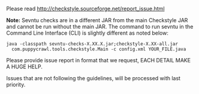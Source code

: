 Please read http://checkstyle.sourceforge.net/report_issue.html

**Note:** Sevntu checks are in a different JAR from the main Checkstyle JAR and cannot be run
without the main JAR.
The command to run sevntu in the Command Line Interface (CLI) is slightly different as noted below:
```
java -classpath sevntu-checks-X.XX.X.jar;checkstyle-X.XX-all.jar
  com.puppycrawl.tools.checkstyle.Main -c config.xml YOUR_FILE.java
```

Please provide issue report in format that we request, EACH DETAIL MAKE A HUGE HELP.

Issues that are not following the guidelines, will be processed with last priority.
